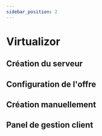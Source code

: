 ```yaml
---
sidebar_position: 2
---
```


# Virtualizor


## Création du serveur

## Configuration de l'offre

## Création manuellement

## Panel de gestion client
